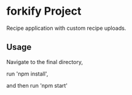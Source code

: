 # forkify Project

Recipe application with custom recipe uploads.

## Usage

Navigate to the final directory,

run 'npm install',

and then run 'npm start'
